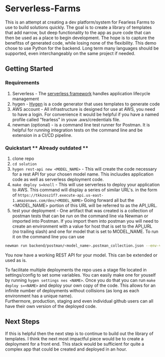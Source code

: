 # Serverless-Farms

This is an attempt at creating a dev platform/system for Fearless Farms to use to build solutions
quickly.  The goal is to create a library of templates that add narrow, but deep functionality to the app
as pure code that can then be used as a place to begin development.  The hope is to capture the benefitss
of generated code, while losing none of the flexibility.  This demo chose to use Python for the backend.
Long term many languages should be supported, even interchangeably on the same project if needed.

## Getting Started
### Requirements
1. Serverless - The [serverless framework](http://serverless.org) handles application lifecycle management
1. hygen - [Hygen](https://www.hygen.io/) is a code generator that uses templates to generate code
1. AWS account - All infrastructure is designed for use at AWS, you need to have a login.  For convenience
it would be helpful if you have a named profile called "fearless" in youw .aws/credentials file.
1. newman (optional) - is a command line test runner for Postman.  It is helpful for running integration 
tests on the command line and be extension in a CI/CD pipeline.   

### Quickstart ** Already outdated **
1. clone repo
1. ```cd solution```
1. ```hygen rest-api new <MODEL_NAME>``` - This will create the code necessary for a rest API for your
chosen model name.  This incluudes application code as well as serverless deployment code.
1. ```make deploy s=knoll``` - This will use serverless to deploy your application to AWS.  This command will
 display a series of similar URL's.  in the form of ```https://tkkzosz1f7.execute-api.us-east-1.amazonaws.com/dev/<MODEL_NAME>```
 Going forward all but the <MODEL_NAME> portion of this URL will be referred to as the API_URL.
1. test your deployment - One artifact that was created is a collection of postman tests that 
can be run on the command line via Newman or imported into Postman.  If you import them into postman
you will need to create an environment with a value for host that is set to the API_URL (no trailing slash)
and one for model that is set to MODEL_NAME.  To run it on the command line you can use 
```bash
newman run backend/postman/<model_name>.postman_collection.json --env-var "host=<API_URL>" --env-var model="<MODEL_NAME>"

``` 


You now have a working REST API for your model.  This can be extended or used as is.

To facilitate multiple deployments the repo uses a stage file located in settings/config to set
some variables.  You can easily make one for youself by running ```hygen settings nes <NAME>```.
Once you do that you can run ```make deploy s=<NAME>``` and deploy your own copy of the code.  This allows
for an infinite number of deployments without collisions (as long as each environment has a unique name).  
Furthermore, production, staging and even individual github users can all have their own version
of the deployed code.


## Next Steps
If this is helpful then the next step is to continue to build out the library of templates.  I think
the next most impactful piece would be to create a deployment for a front end.  This stack
would be sufficient for quite a complex app that could be created and deployed in an hour.